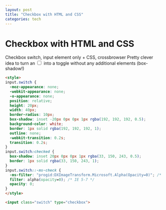 ```yaml
---
layout: post
title: "Checkbox with HTML and CSS"
categories: tech
---
```


# Checkbox with HTML and CSS


Checkbox switch, input element only + CSS, crossbrowser
Pretty clever idea to turn an <input type="checkbox"> into a toggle without any additional elements (box-shadow!)

```html
<style>
input.switch {
  -moz-appearance: none;
  -webkit-appearance: none;
  -o-appearance: none;
  position: relative;
  height: 20px;
  width: 40px;
  border-radius: 10px;
  box-shadow: inset -20px 0px 0px 1px rgba(192, 192, 192, 0.5);
  background-color: white;
  border: 1px solid rgba(192, 192, 192, 1);
  outline: none;
  -webkit-transition: 0.2s;
  transition: 0.2s;
}
input.switch:checked {
  box-shadow: inset 20px 0px 0px 1px rgba(33, 150, 243, 0.5);
  border: 1px solid rgba(33, 150, 243, 1);
}
input.switch::-ms-check {
  -ms-filter: "progid:DXImageTransform.Microsoft.Alpha(Opacity=0)"; /* IE 8 */
  filter: alpha(opacity=0); /* IE 5-7 */
  opacity: 0;
}
</style>

<input class="switch" type="checkbox">
```